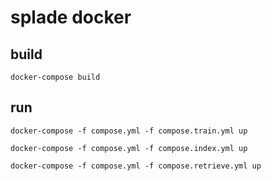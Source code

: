 # splade docker

## build

```shell
docker-compose build
```

## run

```shell
docker-compose -f compose.yml -f compose.train.yml up
```

```shell
docker-compose -f compose.yml -f compose.index.yml up
```

```shell
docker-compose -f compose.yml -f compose.retrieve.yml up
```
